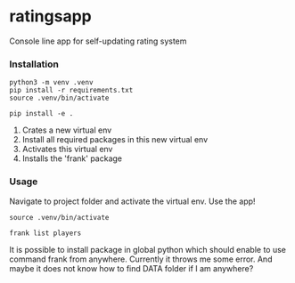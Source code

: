 # ratingsapp
Console line app for self-updating rating system

### Installation

```
python3 -m venv .venv
pip install -r requirements.txt
source .venv/bin/activate

pip install -e .
```

1. Crates a new virtual env
2. Install all required packages in this new virtual env
3. Activates this virtual env
4. Installs the 'frank' package

### Usage

Navigate to project folder and activate the virtual env. Use the app!
```
source .venv/bin/activate

frank list players
```

It is possible to install package in global python which should enable to use command frank from anywhere. Currently it throws me some error. And maybe it does not know how to find DATA folder if I am anywhere?